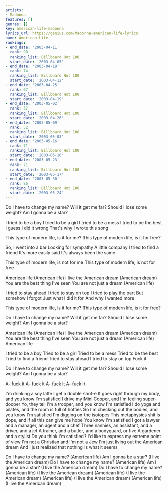 ```yaml
---
artists:
- Madonna
features: []
genres: []
key: american-life-madonna
lyrics_url: https://genius.com/Madonna-american-life-lyrics
name: American Life
rankings:
- end_date: '2003-04-11'
  rank: 90
  ranking_list: Billboard Hot 100
  start_date: '2003-04-05'
- end_date: '2003-04-18'
  rank: 74
  ranking_list: Billboard Hot 100
  start_date: '2003-04-12'
- end_date: '2003-04-25'
  rank: 67
  ranking_list: Billboard Hot 100
  start_date: '2003-04-19'
- end_date: '2003-05-02'
  rank: 37
  ranking_list: Billboard Hot 100
  start_date: '2003-04-26'
- end_date: '2003-05-09'
  rank: 52
  ranking_list: Billboard Hot 100
  start_date: '2003-05-03'
- end_date: '2003-05-16'
  rank: 71
  ranking_list: Billboard Hot 100
  start_date: '2003-05-10'
- end_date: '2003-05-23'
  rank: 71
  ranking_list: Billboard Hot 100
  start_date: '2003-05-17'
- end_date: '2003-05-30'
  rank: 86
  ranking_list: Billboard Hot 100
  start_date: '2003-05-24'
---
```

Do I have to change my name?
Will it get me far?
Should I lose some weight?
Am I gonna be a star?


I tried to be a boy
I tried to be a girl
I tried to be a mess
I tried to be the best
I guess I did it wrong
That's why I wrote this song


This type of modern life, is it for me?
This type of modern life, is it for free?


So, I went into a bar
Looking for sympathy
A little company
I tried to find a friend
It's more easily said
It's always been the same


This type of modern life, is not for me
This type of modern life, is not for free


American life (American life)
I live the American dream (American dream)
You are the best thing I've seen
You are not just a dream (American life)


I tried to stay ahead
I tried to stay on top
I tried to play the part
But somehow I forgot
Just what I did it for
And why I wanted more


This type of modern life, is it for me?
This type of modern life, is it for free?


Do I have to change my name?
Will it get me far?
Should I lose some weight?
Am I gonna be a star?


American life (American life)
I live the American dream (American dream)
You are the best thing I've seen
You are not just a dream (American life)
American life


I tried to be a boy
Tried to be a girl
Tried to be a mess
Tried to be the best
Tried to find a friend
Tried to stay ahead
I tried to stay on top
Fuck it


Do I have to change my name?
Will it get me far?
Should I lose some weight?
Am I gonna be a star?


A- fuck it
A- fuck it
A- fuck it
A- fuck it


I'm drinking a soy latte
I get a double shot-e
It goes right through my body, and you know I'm satisfied
I drive my Mini Cooper, and I'm feeling super-dooper
Yo, they tell I'm a trooper, and you know I'm satisfied
I do yoga and pilates, and the room is full of hotties
So I'm checking out the bodies, and you know I'm satisfied
I'm digging on the isotopes
This metaphysics shit is dope, and if all this can give me hope
You know I'm satisfied
I got a lawyer and a manager, an agent and a chef
Three nannies, an assistant, and a driver, and a jet
A trainer, and a butler, and a bodyguard, or five
A gardener and a stylist
Do you think I'm satisfied?
I'd like to express my extreme point of view
I'm not a Christian and I'm not a Jew
I'm just living out the American dream
And I just realized that nothing is what it seems


Do I have to change my name? (American life)
Am I gonna be a star? (I live the American dream)
Do I have to change my name? (American life)
Am I gonna be a star? (I live the American dream)
Do I have to change my name?
(American life)
(I live the American dream)
(American life)
(I live the American dream)
(American life)
(I live the American dream)
(American life)
(I live the American dream)
